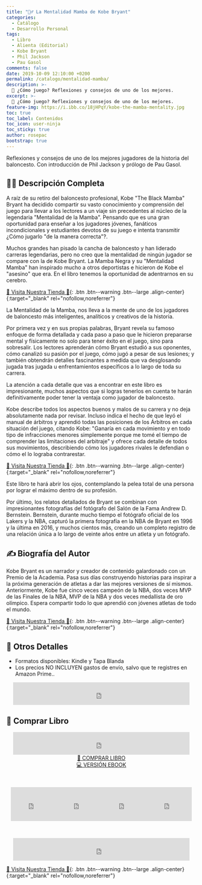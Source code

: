 ```yaml
---
title: "🤾‍♂️ La Mentalidad Mamba de Kobe Bryant"
categories:
  - Catálogo
  - Desarrollo Personal
tags:
  - Libro
  - Alienta (Editorial)
  - Kobe Bryant
  - Phil Jackson
  - Pau Gasol
comments: false
date: 2019-10-09 12:10:00 +0200
permalink: /catalogo/mentalidad-mamba/
description: >-
  🏀 ¿Cómo juego? Reflexiones y consejos de uno de los mejores.
excerpt: >-
  🏀 ¿Cómo juego? Reflexiones y consejos de uno de los mejores.
feature-img: https://i.ibb.co/18jHPqY/kobe-the-mamba-mentality.jpg
toc: true
toc_label: Contenidos
toc_icon: user-ninja
toc_sticky: true
author: rosepac
bootstrap: true
---
```


Reflexiones y consejos de uno de los mejores jugadores de la historia del baloncesto. Con introducción de Phil Jackson y prólogo de Pau Gasol.

## 🙋‍♀️ Descripci&oacute;n Completa

A raíz de su retiro del baloncesto profesional, Kobe "The Black Mamba" Bryant ha decidido compartir su vasto conocimiento y comprensión del juego para llevar a los lectores a un viaje sin precedentes al núcleo de la legendaria "Mentalidad de la Mamba". Pensando que es una gran oportunidad para enseñar a los jugadores jóvenes, fanáticos incondicionales y estudiantes devotos de su juego e intenta transmitir ¿Cómo jugarlo "de la manera correcta"?.

Muchos grandes han pisado la cancha de baloncesto y han liderado carreras legendarias, pero no creo que la mentalidad de ningún jugador se compare con la de Kobe Bryant. La Mamba Negra y su "Mentalidad Mamba" han inspirado mucho a otros deportistas e hicieron de Kobe el "asesino" que era. En el libro tenemos la oportunidad de adentrarnos en su cerebro.


[🎁 Visita Nuestra Tienda 🎁](https://www.amazon.es/shop/cibercursos){: .btn .btn--warning .btn--large .align-center}{:target="_blank" rel="nofollow,noreferrer"}

La Mentalidad de la Mamba, nos lleva a la mente de uno de los jugadores de baloncesto más inteligentes, analíticos y creativos de la historia.

Por primera vez y en sus propias palabras, Bryant revela su famoso enfoque de forma detallada y cada paso a paso que le hicieron prepararse mental y físicamente no solo para tener éxito en el juego, sino para sobresalir. Los lectores aprenderán cómo Bryant estudió a sus oponentes, cómo canalizó su pasión por el juego, cómo jugó a pesar de sus lesiones; y también obtendrán detalles fascinantes a medida que va desglosando jugada tras jugada u enfrentamientos específicos a lo largo de toda su carrera.

La atención a cada detalle que vas a encontrar en este libro es impresionante, muchos aspectos que si logras tenerlos en cuenta te harán definitivamente poder tener la ventaja como jugador de baloncesto.

Kobe describe todos los aspectos buenos y malos de su carrera y no deja absolutamente nada por revisar. Incluso indica el hecho de que leyó el manual de árbitros y aprendió todas las posiciones de los Árbitros en cada situación del juego, citando Kobe: "Ganaría en cada movimiento y en todo tipo de infracciones menores simplemente porque me tomé el tiempo de comprender las limitaciones del arbitraje" y ofrece cada detalle de todos sus movimientos, describiendo cómo los jugadores rivales le defendian o cómo el lo lograba contrarestar.

[🎁 Visita Nuestra Tienda 🎁](https://www.amazon.es/shop/cibercursos){: .btn .btn--warning .btn--large .align-center}{:target="_blank" rel="nofollow,noreferrer"}

Este libro te hará abrir los ojos, contemplando la pelea total de una persona por lograr el máximo dentro de su profesión.

Por último, los relatos detallados de Bryant se combinan con impresionantes fotografías del fotógrafo del Salón de la Fama Andrew D. Bernstein. Bernstein, durante mucho tiempo el fotógrafo oficial de los Lakers y la NBA, capturó la primera fotografía en la NBA de Bryant en 1996 y la última en 2016, y muchos cientos más, creando un completo registro de una relación única a lo largo de veinte años entre un atleta y un fotógrafo.

## ✍ Biograf&iacute;a del Autor

Kobe Bryant es un narrador y creador de contenido galardonado con un Premio de la Academia. Pasa sus días construyendo historias para inspirar a la próxima generación de atletas a dar las mejores versiones de sí mismos. Anteriormente, Kobe fue cinco veces campeón de la NBA, dos veces MVP de las Finales de la NBA, MVP de la NBA y dos veces medallista de oro olímpico. Espera compartir todo lo que aprendió con jóvenes atletas de todo el mundo.


[🎁 Visita Nuestra Tienda 🎁](https://www.amazon.es/shop/cibercursos){: .btn .btn--warning .btn--large .align-center}{:target="_blank" rel="nofollow,noreferrer"}

## 📝 Otros Detalles

* Formatos disponibles: Kindle y Tapa Blanda
* Los precios NO INCLUYEN gastos de env&iacute;o, salvo que te registres en Amazon Prime..

<center><iframe src="https://rcm-eu.amazon-adsystem.com/e/cm?o=30&amp;p=48&amp;l=ur1&amp;category=premium&amp;banner=1E7ZEBFW3E0G3W1WXZ82&amp;f=ifr&amp;linkID=36c6741f8667c2eb2286cb8ca0062ecb&amp;t=ciberninjas07-21&amp;tracking_id=ciberninjas07-21" width="468" height="60" scrolling="no" border="0" marginwidth="0" style="border:none;" frameborder="0"></iframe></center>

## 💖 Comprar Libro

<center><iframe src="https://rcm-eu.amazon-adsystem.com/e/cm?o=30&amp;p=13&amp;l=ur1&amp;category=gift_certificates&amp;banner=0YM2726C1ESR66Q7QG02&amp;f=ifr&amp;linkID=b74ea8b6b0434619f53785a367d3de3d&amp;t=ciberninjas07-21&amp;tracking_id=ciberninjas07-21" width="468" height="60" scrolling="no" border="0" marginwidth="0" style="border:none;" frameborder="0"></iframe></center>

<center><a class="btn btn--warning btn--large" title="Mentalidad Mamba de Kobe Bryant, reflexiones y consejos de uno de los mejores jugadores de la historia del baloncesto | Ciberninjas" href="https://amzn.to/2pQYs1R" target="_blank">📓 COMPRAR LIBRO</a></center>

<center><a class="btn btn--warning btn--large" title="Mentalidad Mamba de Kobe Bryant, reflexiones y consejos de uno de los mejores jugadores de la historia del baloncesto | Ciberninjas" href="https://amzn.to/2M0QGv9" target="_blank">💻 VERSI&Oacute;N EBOOK</a></center>

&nbsp;

<center><iframe src="https://rcm-eu.amazon-adsystem.com/e/cm?o=30&amp;p=20&amp;l=ur1&amp;category=kindle&amp;banner=0K8KMRM0NM2Y5A191Z02&amp;f=ifr&amp;linkID=211f5ada1acf9b558138a9115015fccc&amp;t=ciberninjas07-21&amp;tracking_id=ciberninjas07-21" width="120" height="90" scrolling="no" border="0" marginwidth="0" style="border:none;" frameborder="0"></iframe><iframe src="https://rcm-eu.amazon-adsystem.com/e/cm?o=30&amp;p=20&amp;l=ur1&amp;category=kindle&amp;banner=1MY6V4BGBKF24MPVQ382&amp;f=ifr&amp;linkID=bc72cdf8c85667d9cf8d99ac40b234cf&amp;t=ciberninjas07-21&amp;tracking_id=ciberninjas07-21" width="120" height="90" scrolling="no" border="0" marginwidth="0" style="border:none;" frameborder="0"></iframe><iframe src="https://rcm-eu.amazon-adsystem.com/e/cm?o=30&amp;p=20&amp;l=ur1&amp;category=fire_tablets&amp;banner=09F0X29YE5A28P2Z02G2&amp;f=ifr&amp;linkID=99987810c2d699e6b1a4becf63ee659b&amp;t=ciberninjas07-21&amp;tracking_id=ciberninjas07-21" width="120" height="90" scrolling="no" border="0" marginwidth="0" style="border:none;" frameborder="0"></iframe><iframe src="https://rcm-eu.amazon-adsystem.com/e/cm?o=30&amp;p=20&amp;l=ur1&amp;category=kindle_oasis&amp;banner=0NJNYNMJ9TB937AZFHG2&amp;f=ifr&amp;linkID=a42c1c2fd452f496c7105f18b28d8c61&amp;t=ciberninjas07-21&amp;tracking_id=ciberninjas07-21" width="120" height="90" scrolling="no" border="0" marginwidth="0" style="border:none;" frameborder="0"></iframe></center>

&nbsp;

<center><iframe src="https://rcm-eu.amazon-adsystem.com/e/cm?o=30&amp;p=13&amp;l=ur1&amp;category=kindlestore&amp;banner=0P95N768FCV2P0732CG2&amp;f=ifr&amp;linkID=75656190f347ab8c55ea09e0b6f57418&amp;t=ciberninjas07-21&amp;tracking_id=ciberninjas07-21" width="468" height="60" scrolling="no" border="0" marginwidth="0" style="border:none;" frameborder="0"></iframe></center>


[🎁 Visita Nuestra Tienda 🎁](https://www.amazon.es/shop/cibercursos){: .btn .btn--warning .btn--large .align-center}{:target="_blank" rel="nofollow,noreferrer"}